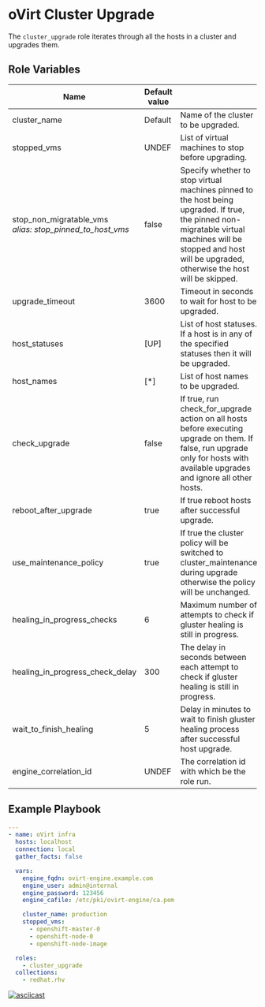 oVirt Cluster Upgrade
=========

The `cluster_upgrade` role iterates through all the hosts in a cluster and upgrades them.

Role Variables
--------------

| Name                    | Default value         |                                                     |
|-------------------------|-----------------------|-----------------------------------------------------|
| cluster_name            | Default               | Name of the cluster to be upgraded.                 |
| stopped_vms             | UNDEF                 | List of virtual machines to stop before upgrading.      |
| stop_non_migratable_vms <br/> <i>alias: stop_pinned_to_host_vms</i>  | false                 | Specify whether to stop virtual machines pinned to the host being upgraded. If true, the pinned non-migratable virtual machines will be stopped and host will be upgraded, otherwise the host will be skipped. |
| upgrade_timeout         | 3600                  | Timeout in seconds to wait for host to be upgraded. |
| host_statuses           | [UP]                  | List of host statuses. If a host is in any of the specified statuses then it will be upgraded. |
| host_names              | [\*]                  | List of host names to be upgraded.        |
| check_upgrade           | false                 | If true, run check_for_upgrade action on all hosts before executing upgrade on them. If false, run upgrade only for hosts with available upgrades and ignore all other hosts. |
| reboot_after_upgrade    | true                  | If true reboot hosts after successful upgrade. |
| use_maintenance_policy  | true                  | If true the cluster policy will be switched to cluster_maintenance during upgrade otherwise the policy will be unchanged. |
| healing_in_progress_checks            | 6                     | Maximum number of attempts to check if gluster healing is still in progress. |
| healing_in_progress_check_delay              | 300                   | The delay in seconds between each attempt to check if gluster healing is still in progress.    |
| wait_to_finish_healing  | 5                     | Delay in minutes to wait to finish gluster healing process after successful host upgrade.             |
| engine_correlation_id  | UNDEF                  | The correlation id with which be the role run.             |

Example Playbook
----------------

```yaml
---
- name: oVirt infra
  hosts: localhost
  connection: local
  gather_facts: false

  vars:
    engine_fqdn: ovirt-engine.example.com
    engine_user: admin@internal
    engine_password: 123456
    engine_cafile: /etc/pki/ovirt-engine/ca.pem

    cluster_name: production
    stopped_vms:
      - openshift-master-0
      - openshift-node-0
      - openshift-node-image

  roles:
    - cluster_upgrade
  collections:
    - redhat.rhv
```

[![asciicast](https://asciinema.org/a/122760.png)](https://asciinema.org/a/122760)
